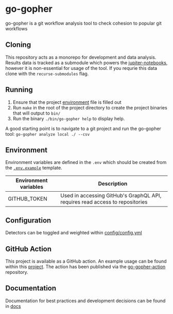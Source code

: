 # go-gopher

go-gopher is a git workflow analysis tool to check cohesion to popular git workflows

## Cloning

This repository acts as a monorepo for development and data analysis. Results data is tracked as a submodule which powers the [jupiter-notebooks](./notebooks), however it is non-essential for usage of the tool.
If you requrie this data clone with the `recurse-submodules` flag.

## Running

1. Ensure that the project [environment](#environment) file is filled out
2. Run `make` in the root of the project directory to create the project binaries that will output to `bin/`
3. Run the binary `./bin/go-gopher help` to display help.

A good starting point is to navigate to a git project and run the go-gopher tool: `go-gopher analyze local ./ --csv`

## Environment

Environment variables are defined in the `.env` which should be created from the [`.env.example`](.env.example) template.

| Environment variables | Description                                                                  |
| --------------------- | ---------------------------------------------------------------------------- |
| GITHUB_TOKEN          | Used in accessing GitHub's GraphQL API, requires read access to repositories |

## Configuration

Detectors can be toggled and weighted within [config/config.yml](./config/config.json)

## GitHub Action

This project is available as a GitHub action. An example usage can be found within this [project](.github/workflows/git-gopher.yml). The action has been published via the [go-gopher-action](https://github.com/Git-Gopher/go-gopher-action) repository.

## Documentation

Documentation for best practices and development decisions can be found in [docs](./docs/)
